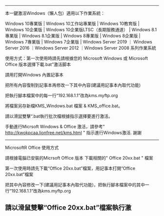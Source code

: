 --------------------------------------------------------------------------------------------------------------------------
本一鍵激活Windows（懶人包）適用以下作業系統：

Windows 10專業版  | Windows 10工作站專業版 | Windows 10教育版 | Windows 10企業版 | Windows 10企業版LTSC（長期服務通道） |
Windows 8.1專業版 | Windows 8.1企業版     | Windows 8專業版  | Windows 8企業版  | 
Windows 7專業版   | Windows 7企業版       |
Windows Server 2019  ｜ Windows Server 2016 ｜Windows Server 2012 ｜Windows Server 2008 系列作業系統

使用方式：第一次使用時請先請根據您的 Microsoft Windows 或 Microsoft Office 版本選擇下載.bat”激活脚本

請用打開Windows 內置記事本

把所有內容復制到記事本再修改一下其中內容(建議用記事本內取代功能)

把執行腳本檔案中的每一行“192.168.1.1”改為kms.myftp.org 

將檔案另存新檔KMS_Windows.bat 檔案 & KMS_office.bat。
 
請以滑鼠雙擊“.bat執行批次檔根據指示選擇要進行激活。

手動進行Micrsoft Windows & Office 激活，請參考" http://kwokpcaa.lionfree.net/kms.html " 指示進行Windows激活. 謝謝

--------------------------------------------------------------------------------------------------------------------------
MicrosoftR Office 使用方式

請根據電腦已安裝的Micrsoft Office 版本 下載相關的" Office 20xx.bat " 檔案

第一次使用時請先下載“Office 20xx.bat”檔案，用記事本打開“Office 20xx.bat”檔案

把其中內容修改一下(建議用記事本內取代功能)，把執行腳本檔案中的其中一行“192.168.1.1”改為kms.myftp.org 

請以滑鼠雙擊“Office 20xx.bat”檔案執行激
--------------------------------------------------------------------------------------------------------------------------
